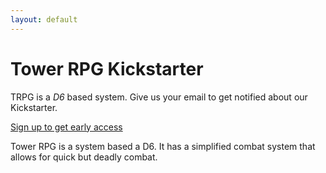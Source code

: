```yaml
---
layout: default
---
```


<div
  class="jumbotron"
  style="background-image: url(/images/hl_background_world_map_black_tower.jpg)"
>
  <h1>Tower RPG Kickstarter</h1>
  <p class="lead">
    TRPG is a <em>D6</em> based system. Give us your email to get notified about
    our Kickstarter.
  </p>
  <p>
    <a class="btn btn-lg btn-success" href="#" role="button"
      >Sign up to get early access</a
    >
  </p>
</div>

Tower RPG is a system based a D6. It has a simplified combat system that allows for quick but deadly combat.
